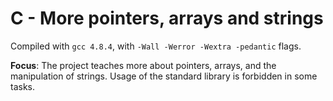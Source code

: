 # C - More pointers, arrays and strings

Compiled with `gcc 4.8.4`, with `-Wall -Werror -Wextra -pedantic` flags.

**Focus**: The project teaches more about pointers, arrays, and the manipulation of strings. Usage of the standard library is forbidden in some tasks.
